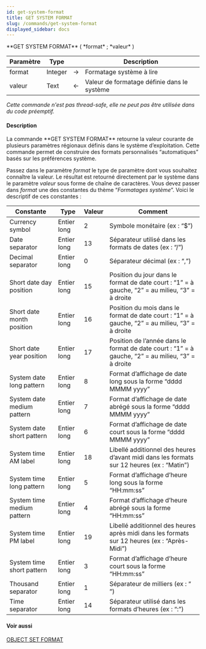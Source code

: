 ```yaml
---
id: get-system-format
title: GET SYSTEM FORMAT
slug: /commands/get-system-format
displayed_sidebar: docs
---
```


<!--REF #_command_.GET SYSTEM FORMAT.Syntax-->**GET SYSTEM FORMAT** ( *format* ; *valeur* )<!-- END REF-->
<!--REF #_command_.GET SYSTEM FORMAT.Params-->
| Paramètre | Type |  | Description |
| --- | --- | --- | --- |
| format | Integer | &#8594;  | Formatage système à lire |
| valeur | Text | &#8592; | Valeur de formatage définie dans le système |

<!-- END REF-->

*Cette commande n'est pas thread-safe, elle ne peut pas être utilisée dans du code préemptif.*


#### Description 

<!--REF #_command_.GET SYSTEM FORMAT.Summary-->La commande **GET SYSTEM FORMAT** retourne la valeur courante de plusieurs paramètres régionaux définis dans le système d’exploitation.<!-- END REF--> Cette commande permet de construire des formats personnalisés “automatiques” basés sur les préférences système. 

Passez dans le paramètre *format* le type de paramètre dont vous souhaitez connaître la valeur. Le résultat est retourné directement par le système dans le paramètre *valeur* sous forme de chaîne de caractères. Vous devez passer dans *format* une des constantes du thème “*Formatages système*”. Voici le descriptif de ces constantes :

| Constante                  | Type        | Valeur | Comment                                                                                            |
| -------------------------- | ----------- | ------ | -------------------------------------------------------------------------------------------------- |
| Currency symbol            | Entier long | 2      | Symbole monétaire (ex : “$”)                                                                       |
| Date separator             | Entier long | 13     | Séparateur utilisé dans les formats de dates (ex : “/”)                                            |
| Decimal separator          | Entier long | 0      | Séparateur décimal (ex : “,”)                                                                      |
| Short date day position    | Entier long | 15     | Position du jour dans le format de date court : “1” = à gauche, “2” = au milieu, “3” = à droite    |
| Short date month position  | Entier long | 16     | Position du mois dans le format de date court : “1” = à gauche, “2” = au milieu, “3” = à droite    |
| Short date year position   | Entier long | 17     | Position de l’année dans le format de date court : “1” = à gauche, “2” = au milieu, “3” = à droite |
| System date long pattern   | Entier long | 8      | Format d’affichage de date long sous la forme “dddd MMMM yyyy”                                     |
| System date medium pattern | Entier long | 7      | Format d’affichage de date abrégé sous la forme “dddd MMMM yyyy”                                   |
| System date short pattern  | Entier long | 6      | Format d’affichage de date court sous la forme “dddd MMMM yyyy”                                    |
| System time AM label       | Entier long | 18     | Libellé additionnel des heures d’avant midi dans les formats sur 12 heures (ex : “Matin”)          |
| System time long pattern   | Entier long | 5      | Format d’affichage d’heure long sous la forme “HH:mm:ss”                                           |
| System time medium pattern | Entier long | 4      | Format d’affichage d’heure abrégé sous la forme “HH:mm:ss”                                         |
| System time PM label       | Entier long | 19     | Libellé additionnel des heures après midi dans les formats sur 12 heures (ex : “Après-Midi”)       |
| System time short pattern  | Entier long | 3      | Format d’affichage d’heure court sous la forme “HH:mm:ss”                                          |
| Thousand separator         | Entier long | 1      | Séparateur de milliers (ex : “ ”)                                                                  |
| Time separator             | Entier long | 14     | Séparateur utilisé dans les formats d’heures (ex : “:”)                                            |

#### Voir aussi 

[OBJECT SET FORMAT](object-set-format.md)  